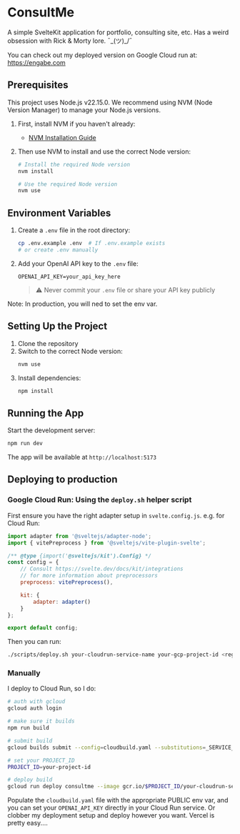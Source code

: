# ConsultMe

A simple SvelteKit application for portfolio, consulting site, etc.
Has a weird obsession with Rick & Morty lore. ¯\_(ツ)_/¯

You can check out my deployed version on Google Cloud run at:
https://engabe.com

## Prerequisites

This project uses Node.js v22.15.0. We recommend using NVM (Node Version Manager) to manage your Node.js versions.

1. First, install NVM if you haven't already:
   - [NVM Installation Guide](https://github.com/nvm-sh/nvm#installing-and-updating)

2. Then use NVM to install and use the correct Node version:
   ```bash
   # Install the required Node version
   nvm install

   # Use the required Node version
   nvm use
   ```

## Environment Variables

1. Create a `.env` file in the root directory:
   ```bash
   cp .env.example .env  # If .env.example exists
   # or create .env manually
   ```

2. Add your OpenAI API key to the `.env` file:
   ```
   OPENAI_API_KEY=your_api_key_here
   ```

   > ⚠️ Never commit your `.env` file or share your API key publicly

Note: In production, you will ned to set the env var.

## Setting Up the Project

1. Clone the repository
2. Switch to the correct Node version:
   ```bash
   nvm use
   ```
3. Install dependencies:
   ```bash
   npm install
   ```

## Running the App

Start the development server:

```bash
npm run dev
```

The app will be available at `http://localhost:5173`

## Deploying to production

### Google Cloud Run: Using the `deploy.sh` helper script

First ensure you have the right adapter setup in `svelte.config.js`.
e.g. for Cloud Run:
```javascript
import adapter from '@sveltejs/adapter-node';
import { vitePreprocess } from '@sveltejs/vite-plugin-svelte';

/** @type {import('@sveltejs/kit').Config} */
const config = {
	// Consult https://svelte.dev/docs/kit/integrations
	// for more information about preprocessors
	preprocess: vitePreprocess(),

	kit: {
		adapter: adapter()
	}
};

export default config;
```

Then you can run:
```bash
./scripts/deploy.sh your-cloudrun-service-name your-gcp-project-id <region> # eg. us-central1
```

### Manually
I deploy to Cloud Run, so I do:

```bash
# auth with gcloud
gcloud auth login

# make sure it builds
npm run build

# submit build
gcloud builds submit --config=cloudbuild.yaml --substitutions=_SERVICE_NAME=your-service-name

# set your PROJECT_ID
PROJECT_ID=your-project-id

# deploy build
gcloud run deploy consultme --image gcr.io/$PROJECT_ID/your-cloudrun-service-name --platform managed --allow-unauthenticated --region us-central1 # or whatever region you prefer
```

Populate the `cloudbuild.yaml` file with the appropriate PUBLIC env var, and you can set your `OPENAI_API_KEY` directly in your Cloud Run service. Or clobber my deployment setup and deploy however you want. Vercel is pretty easy....
